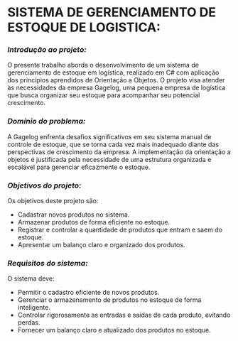 # SISTEMA DE GERENCIAMENTO DE ESTOQUE DE LOGISTICA:
### *Introdução ao projeto:*
O presente trabalho aborda o desenvolvimento de um sistema de gerenciamento de estoque em logística, realizado em C# com aplicação dos princípios aprendidos de Orientação a Objetos. O projeto visa atender às necessidades da empresa Gagelog, uma pequena empresa de logística que busca organizar seu estoque para acompanhar seu potencial crescimento.

### *Domínio do problema:*
A Gagelog enfrenta desafios significativos em seu sistema manual de controle de estoque, que se torna cada vez mais inadequado diante das perspectivas de crescimento da empresa. A implementação da orientação a objetos é justificada pela necessidade de uma estrutura organizada e escalável para gerenciar eficazmente o estoque.

### *Objetivos do projeto:*
Os objetivos deste projeto são:
* Cadastrar novos produtos no sistema.
* Armazenar produtos de forma eficiente no estoque.
* Registrar e controlar a quantidade de produtos que entram e saem do estoque.
* Apresentar um balanço claro e organizado dos produtos.

### *Requisitos do sistema:*
O sistema deve:
* Permitir o cadastro eficiente de novos produtos.
* Gerenciar o armazenamento de produtos no estoque de forma inteligente.
* Controlar rigorosamente as entradas e saídas de cada produto, evitando perdas.
* Fornecer um balanço claro e atualizado dos produtos no estoque.

